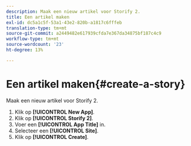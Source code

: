 ```yaml
---
description: Maak een nieuw artikel voor Storify 2.
title: Een artikel maken
exl-id: dc5a1c5f-53a1-43e2-820b-a1817c6fffeb
translation-type: tm+mt
source-git-commit: a2449482e617939cfda7e367da34875bf187c4c9
workflow-type: tm+mt
source-wordcount: '23'
ht-degree: 13%

---
```


# Een artikel maken{#create-a-story}

Maak een nieuw artikel voor Storify 2.

1. Klik op **[!UICONTROL New App]**.
1. Klik op **[!UICONTROL Storify 2]**.
1. Voer een **[!UICONTROL App Title]** in.
1. Selecteer een **[!UICONTROL Site]**.
1. Klik op **[!UICONTROL Create]**.
